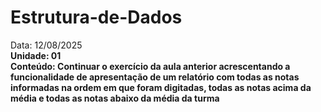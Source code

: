 # Estrutura-de-Dados

<p>Data: 12/08/2025<br><strong>Unidade: 01<strong><br>
Conteúdo: Continuar o exercício da aula anterior acrescentando a funcionalidade de apresentação de um relatório com
todas as notas informadas na ordem em que foram digitadas, todas as notas acima da média e todas as notas abaixo da
média da turma</p>
